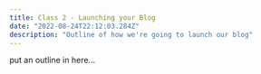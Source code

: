 ```yaml
---
title: Class 2 - Launching your Blog
date: "2022-08-24T22:12:03.284Z"
description: "Outline of how we're going to launch our blog"
---
```


put an outline in here...
